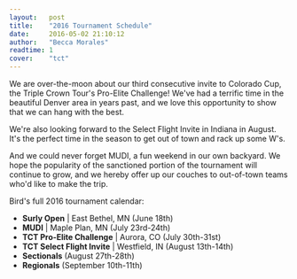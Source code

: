 ```yaml
---
layout:   post
title:    "2016 Tournament Schedule"
date:     2016-05-02 21:10:12
author:   "Becca Morales"
readtime: 1
cover:    "tct"
---
```


We are over-the-moon about our third consecutive invite to Colorado Cup, the Triple Crown Tour's Pro-Elite Challenge! We've had a terrific time in the beautiful Denver area in years past, and we love this opportunity to show that we can hang with the best.

<!--more-->

We're also looking forward to the Select Flight Invite in Indiana in August. It's the perfect time in the season to get out of town and rack up some W's.

And we could never forget MUDI, a fun weekend in our own backyard. We hope the popularity of the sanctioned portion of the tournament will continue to grow, and we hereby offer up our couches to out-of-town teams who'd like to make the trip.

Bird's full 2016 tournament calendar:

*  __Surly Open__  |  East Bethel, MN  (June 18th)
*  __MUDI__  |  Maple Plan, MN  (July 23rd-24th)
*  __TCT Pro-Elite Challenge__  |  Aurora, CO  (July 30th-31st)
*  __TCT Select Flight Invite__  |  Westfield, IN  (August 13th-14th) 
*  __Sectionals__  (August 27th-28th)
*  __Regionals__  (September 10th-11th)
